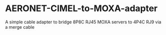 # AERONET-CIMEL-to-MOXA-adapter
A simple cable adapter to bridge 8P8C RJ45 MOXA servers to 4P4C RJ9 via a merge cable
